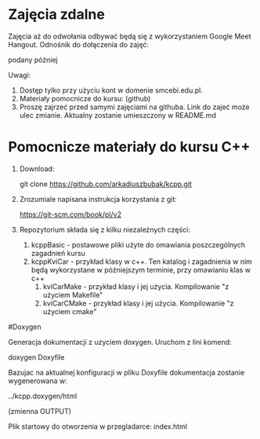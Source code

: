 # Zajęcia zdalne

Zajęcia aż do odwołania odbywać będą się z wykorzystaniem Google Meet Hangout.  Odnośnik do dołączenia do zajęć:

   podany później

Uwagi:

  1. Dostęp tylko przy użyciu kont w domenie smcebi.edu.pl.
  2. Materiały pomocnicze do kursu: (github)
  3. Proszę zajrzeć przed samymi zajęciami na githuba. Link do zajeć może ulec zmianie. Aktualny zostanie umieszczony w README.md


# Pomocnicze materiały do kursu C++

1. Download:

   git clone https://github.com/arkadiuszbubak/kcpp.git

2. Zrozumiale napisana instrukcja korzystania z git:

   https://git-scm.com/book/pl/v2

3. Repozytorium składa się z kilku niezależnych części:

	1. kcppBasic - postawowe pliki użyte do omawiania poszczególnych zagadnień kursu
	2. kcppKviCar - przykład klasy w c++. Ten katalog i zagadnienia w nim będą wykorzystane w późniejszym terminie, przy omawianiu klas w c++
		1. kviCarMake  - przykład klasy i jej użycia. Kompilowanie "z użyciem Makefile"
		2. kviCarCMake - przykład klasy i jej użycia. Kompilowanie "z użyciem cmake"

#Doxygen

  Generacja dokumentacji z uzyciem doxygen. Uruchom z lini komend:
  
  doxygen Doxyfile

  Bazujac na aktualnej konfiguracji w pliku Doxyfile dokumentacja zostanie wygenerowana w:
  
  ../kcpp.doxygen/html
  
  (zmienna OUTPUT)

  Plik startowy do otworzenia w przegladarce: index.html
